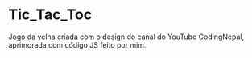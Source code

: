 # Tic_Tac_Toc
Jogo da velha criada com o design do canal do YouTube CodingNepal, aprimorada com código JS feito por mim.
